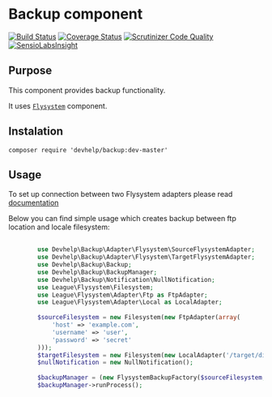 # Backup component

[![Build Status](https://travis-ci.org/devhelp/Backup.svg?branch=master)](https://travis-ci.org/devhelp/Backup)
[![Coverage Status](https://coveralls.io/repos/devhelp/Backup/badge.svg?branch=master)](https://coveralls.io/r/devhelp/Backup?branch=master)
[![Scrutinizer Code Quality](https://scrutinizer-ci.com/g/devhelp/Backup/badges/quality-score.png?b=master)](https://scrutinizer-ci.com/g/devhelp/Backup/?branch=master)
[![SensioLabsInsight](https://insight.sensiolabs.com/projects/1df16392-260e-4f42-adfc-f5ac2af4f449/mini.png)](https://insight.sensiolabs.com/projects/1df16392-260e-4f42-adfc-f5ac2af4f449)


## Purpose

This component provides backup functionality.

It uses [`Flysystem`](https://github.com/thephpleague/flysystem) component.


## Instalation

```composer require 'devhelp/backup:dev-master'```

## Usage

To set up connection between two Flysystem adapters please read [documentation](http://flysystem.thephpleague.com/)

Below you can find simple usage which creates backup between ftp location and locale filesystem:

```php
    
        use Devhelp\Backup\Adapter\Flysystem\SourceFlysystemAdapter;
        use Devhelp\Backup\Adapter\Flysystem\TargetFlysystemAdapter;
        use Devhelp\Backup\Backup;
        use Devhelp\Backup\BackupManager;
        use Devhelp\Backup\Notification\NullNotification;
        use League\Flysystem\Filesystem;
        use League\Flysystem\Adapter\Ftp as FtpAdapter;
        use League\Flysystem\Adapter\Local as LocalAdapter;
        
        $sourceFilesystem = new Filesystem(new FtpAdapter(array(
            'host' => 'example.com',
            'username' => 'user',
            'password' => 'secret'
        )));
        $targetFilesystem = new Filesystem(new LocalAdapter('/target/directory'));
        $nullNotification = new NullNotification();
        
        $backupManager = (new FlysystemBackupFactory($sourceFilesystem, $targetFilesystem))->create($nullNotification);
        $backupManager->runProcess();
```
